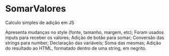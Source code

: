 # SomarValores
Calculo simples de adição em JS

Apresenta mudanças no style (fonte, tamanho, margem, etc);
Foram usados inputs para receber os valores;
Adição de botão para somar;
Conversão das strings para number;
Declaração das variáveis;
Soma das mesmas;
Adição do resultado ao HTML, formatado dentro de uma string, em negrito.
